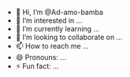 - 👋 Hi, I’m @Ad-amo-bamba
- 👀 I’m interested in ...
- 🌱 I’m currently learning ...
- 💞️ I’m looking to collaborate on ...
- 📫 How to reach me ...
- 😄 Pronouns: ...
- ⚡ Fun fact: ...

<!---
Ad-amo-bamba/Ad-amo-bamba is a ✨ special ✨ repository because its `README.md` (this file) appears on your GitHub profile.
You can click the Preview link to take a look at your changes.
--->
